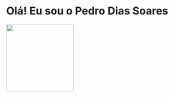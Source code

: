 # Olá! Eu sou o Pedro Dias Soares

<div>
  <img height="180em" src="https://github-readme-stats.vercel.app/api?username=pedrinndias&show_icons=true&theme=dark&include_all_commits=true&count_private=true" />
  
</div>
